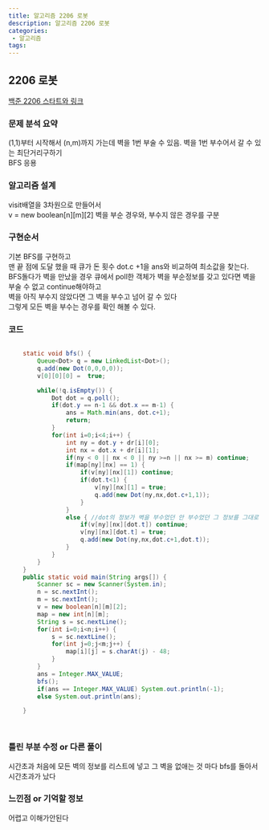 ```yaml
---
title: 알고리즘 2206 로봇
description: 알고리즘 2206 로봇
categories:
 - 알고리즘  
tags:
---
```

## 2206 로봇   
[백준 2206 스타트와 링크](https://www.acmicpc.net/problem/2206)  

### 문제 분석 요약  
(1,1)부터 시작해서 (n,m)까지 가는데
벽을 1번 부술 수 있음.
벽을 1번 부수어서 갈 수 있는 최단거리구하기  
BFS 응용

### 알고리즘 설계  
visit배열을 3차원으로 만들어서  
v = new boolean[n][m][2]
벽을 부순 경우와, 부수지 않은 경우를 구분  




### 구현순서  
기본 BFS를 구현하고  
맨 끝 점에 도달 했을 때 큐가 돈 횟수 dot.c +1을 ans와 비교하여 최소값을 찾는다.  
BFS돌다가 벽을 만났을 경우
큐에서 poll한 객체가 벽을 부순정보를 갖고 있다면 벽을 부술 수 없고 continue해야하고  
벽을 아직 부수지 않았다면 그 벽을 부수고 넘어 갈 수 있다  
그렇게 모든 벽을 부수는 경우를 확인 해볼 수 있다.  



### 코드  
```java  

	static void bfs() {
		Queue<Dot> q = new LinkedList<Dot>();
		q.add(new Dot(0,0,0,0));
		v[0][0][0] =  true;

		while(!q.isEmpty()) {
			Dot dot = q.poll();
			if(dot.y == n-1 && dot.x == m-1) {
				ans = Math.min(ans, dot.c+1);
				return;
			}
			for(int i=0;i<4;i++) {
				int ny = dot.y + dr[i][0];
				int nx = dot.x + dr[i][1];
				if(ny < 0 || nx < 0 || ny >=n || nx >= m) continue;
				if(map[ny][nx] == 1) {
					if(v[ny][nx][1]) continue;
					if(dot.t<1) {
						v[ny][nx][1] = true;
						q.add(new Dot(ny,nx,dot.c+1,1));
					}
				}
				else { //dot의 정보가 벽을 부수었던 안 부수었던 그 정보를 그대로 가져감
					if(v[ny][nx][dot.t]) continue;
					v[ny][nx][dot.t] = true;
					q.add(new Dot(ny,nx,dot.c+1,dot.t));
				}
			}
		}
	}
	public static void main(String args[]) {
		Scanner sc = new Scanner(System.in);
		n = sc.nextInt();
		m = sc.nextInt();
		v = new boolean[n][m][2];
		map = new int[n][m];
		String s = sc.nextLine();
		for(int i=0;i<n;i++) {
			s = sc.nextLine();
			for(int j=0;j<m;j++) {
				map[i][j] = s.charAt(j) - 48;
			}
		}
		ans = Integer.MAX_VALUE;
		bfs();
		if(ans == Integer.MAX_VALUE) System.out.println(-1);
		else System.out.println(ans);

	}




```



### 틀린 부분 수정 or 다른 풀이  
시간초과
처음에 모든 벽의 정보를 리스트에 넣고
그 벽을 없애는 것 마다 bfs를 돌아서 시간초과가 났다  


### 느낀점 or 기억할 정보  
어렵고 이해가안된다
